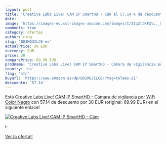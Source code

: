 ```yaml
---
layout: post
title: 'Creative Labs Live! CAM IP SmartHD - Cám al 57.14 % de descuento'
date: 
image: 'https://images-eu.ssl-images-amazon.com/images/I/31q2ttKFZvL._SL200_.jpg'
comments: true
category: ofertas
author: ring
slug: 'B01MG3ILCE-es'
actualPrice: 30 EUR
currency: EUR
price: 30
comparePrice: 69.99 EUR
prodname: 'Creative Labs Live! CAM IP SmartHD - Cámara de vigilancia por WiFi  Color Negro'
country: 'es'
flag: '🇪🇸'
buyurl: 'https://www.amazon.es/dp/B01MG3ILCE/?tag=tolees-21'
descuento: '57.14'
---
```


Está [Creative Labs Live! CAM IP SmartHD - Cámara de vigilancia por WiFi  Color Negro](https://www.amazon.es/dp/B01MG3ILCE/?tag=tolees-21) con 57.14 de descuento por 30 EUR (original: 69.99 EUR) en el siguiente enlace!

[![Creative Labs Live! CAM IP SmartHD - Cám](https://images-eu.ssl-images-amazon.com/images/I/31q2ttKFZvL._SL200_.jpg)](https://www.amazon.es/dp/B01MG3ILCE/?tag=tolees-21)

ℹ️:


[Ver la oferta!!](https://www.amazon.es/dp/B01MG3ILCE/?tag=tolees-21)
